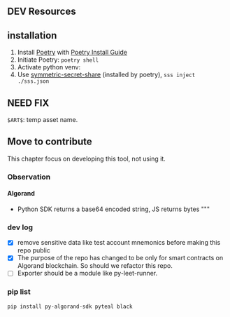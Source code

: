 ## DEV Resources

## installation

1. Install [Poetry](https://python-poetry.org/) with [Poetry Install Guide](https://python-poetry.org/docs/master/#installing-with-the-official-installer)
2. Initiate Poetry: `poetry shell`
3. Activate python venv:
4. Use [symmetric-secret-share](https://github.com/PabloLION/symmetric-secret-share) (installed by poetry), `sss inject ./sss.json`

## NEED FIX

`$ART$`: temp asset name.

## Move to contribute

This chapter focus on developing this tool, not using it.

### Observation

#### Algorand

- Python SDK returns a base64 encoded string, JS returns bytes """

### dev log

- [x] remove sensitive data like test account mnemonics before making this repo public
- [x] The purpose of the repo has changed to be only for smart contracts on Algorand blockchain. So should we refactor this repo.
- [ ] Exporter should be a module like py-leet-runner.

### pip list

`pip install py-algorand-sdk pyteal black`
